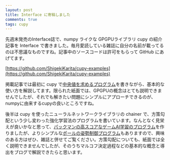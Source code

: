 ```yaml
---
layout: post
title: Interface に寄稿しました
comments: true
tags: cupy
---
```


先週末発売のInterface誌で、numpy ライクな GPGPUライブラリ cupy の紹介記事を Interface で書きました。毎月愛読している雑誌に自分の名前が載ってるのは不思議なものですね。記事中のソースコードは許可をもらって GitHub にあげてます。

[https://github.com/ShigekiKarita/cupy-examples](https://github.com/ShigekiKarita/cupy-examples)

掲載記事では最初に cupy で[中央値を求めるプログラム](https://github.com/ShigekiKarita/cupy-examples/blob/master/median.py)を書きながら、基本的な使い方を解説してます。限られた紙面では、GPGPUの概念はとても説明できませんでしたが、それでも解きたい問題にシンプルにアプローチできるのが、numpyに由来するcupyの良いところですね。

後半は cupy を使ったニューラルネットワークライブラリの chainer で、方策勾配という少し変わった強化学習法のプログラムを書いています。なんとなく見栄えが良いかなと思って、[パックマンの高スコアなゲームAI学習のプログラム](https://github.com/ShigekiKarita/cupy-examples/atari.py)を作りましたが、よりシンプルな[ポールの姿勢制御プログラム](https://github.com/ShigekiKarita/cupy-examples/blob/master/pole.py)もありますので、興味のある方はぜひ、雑誌と併せてご覧ください。方策勾配についても、紙面では全く説明できませんでしたが、そのうちマルコフ決定過程などの基本的な概念と導出をブログで解説できたらと思います。
